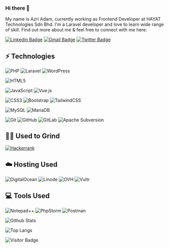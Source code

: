 ### Hi there 👋

My name is Azri Adam, currently working as Frontend Developer at HAYAT Technologies Sdn Bhd. I'm a Laravel developer and love to learn wide range of skill. Find out more about me & feel free to connect with me here:

[![Linkedin Badge](https://img.shields.io/badge/-Azri--Adam-blue?style=flat-square&logo=Linkedin&logoColor=white&link=https://www.linkedin.com/in/azri-cs/)](https://www.linkedin.com/in/azri-cs/)
[![Gmail Badge](https://img.shields.io/badge/-azriadam.cs@gmail.com-c14438?style=flat-square&logo=Gmail&logoColor=white&link=mailto:azriadam.cs@gmail.com)](mailto:azriadam.cs@gmail.com)
[![Twitter Badge](https://img.shields.io/badge/-Azri--CS-blue?style=flat-square&logo=Twitter&logoColor=white&link=https://twitter.com/azri_cs)](https://twitter.com/azri_cs)


## ⚡ Technologies

![PHP](https://img.shields.io/badge/-PHP-777BB3?style=flat-square&logo=php&logoColor=white)
![Laravel](https://img.shields.io/badge/laravel-%23FF2D20.svg?style=flat-square&logo=laravel&logoColor=white)
![WordPress](https://img.shields.io/badge/WordPress-%23117AC9.svg?style=flat-square&logo=WordPress&logoColor=white)

![HTML5](https://img.shields.io/badge/-HTML5-E34F26?style=flat-square&logo=html5&logoColor=white)

![JavaScript](https://img.shields.io/badge/-JavaScript-black?style=flat-square&logo=javascript)
![Vue.js](https://img.shields.io/badge/VueJS-%2335495e.svg?style=flat-square&logo=vuedotjs&logoColor=%234FC08D)

![CSS3](https://img.shields.io/badge/-CSS3-1572B6?style=flat-square&logo=css3)
![Bootstrap](https://img.shields.io/badge/-Bootstrap-563D7C?style=flat-square&logo=bootstrap)
![TailwindCSS](https://img.shields.io/badge/TailwindCSS-%2338B2AC.svg?style=flat-square&logo=tailwind-css&logoColor=white)

![MySQL](https://img.shields.io/badge/-MySQL-black?style=flat-square&logo=mysql)
![MariaDB](https://img.shields.io/badge/MariaDB-003545?style=flat-square&logo=mariadb&logoColor=white)

![Git](https://img.shields.io/badge/-Git-black?style=flat-square&logo=git)
![GitHub](https://img.shields.io/badge/-GitHub-181717?style=flat-square&logo=github)
![GitLab](https://img.shields.io/badge/-GitLab-FCA121?style=flat-square&logo=gitlab)
![Apache Subversion](https://img.shields.io/badge/Subversion-%23809CC9.svg?style=flat-square&logo=subversion&logoColor=white)

## 🧑‍💻 Used to Grind
[![Hackerrank](https://img.shields.io/badge/-azriadam_cs-2EC866?style=flat-square&logo=HackerRank&logoColor=white&link=https://www.hackerrank.com/azriadam_cs)](https://www.hackerrank.com/azriadam_cs)

## ☁️ Hosting Used
![DigitalOcean](https://img.shields.io/badge/DigitalOcean-%230167ff.svg?style=flat-square&logo=digitalOcean&logoColor=white)
![Linode](https://img.shields.io/badge/linode-00A95C?style=flat-square&logo=linode&logoColor=white)
![OVH](https://img.shields.io/badge/ovh-%23123F6D.svg?style=flat-square&logo=ovh&logoColor=#123F6D)
![Vultr](https://img.shields.io/badge/Vultr-007BFC.svg?style=flat-square&logo=vultr)

## 💻 Tools Used
![Notepad++](https://img.shields.io/badge/Notepad++-90E59A.svg?style=flat-square&logo=notepad%2b%2b&logoColor=black)
![PhpStorm](https://img.shields.io/badge/phpstorm-143?style=flat-square&logo=phpstorm&logoColor=black&color=black&labelColor=darkorchid)
![Postman](https://img.shields.io/badge/Postman-FF6C37?style=flat-square&logo=postman&logoColor=white)


![Github Stats](https://github-readme-stats.vercel.app/api?username=azri-cs&count_private=true&show_icons=true&include_all_commits=true)

![Top Langs](https://github-readme-stats.vercel.app/api/top-langs/?username=azri-cs&hide=TeX&layout=compact)

![Visitor Badge](https://visitor-badge.laobi.icu/badge?page_id=azri-cs.azri-cs)
